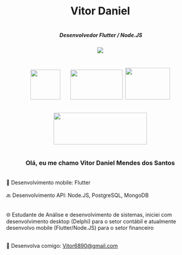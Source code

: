 
<h1 align="center" >Vitor Daniel<h1>

<p align="center"> 
 <h5 align="center" >&nbsp;Desenvolvedor Flutter / Node.JS <h5>


</p>

<p align="center"> 
 
 <img src= https://user-images.githubusercontent.com/94265037/155263793-f10cfd25-1d25-400f-9698-f3ac86948329.png />
 

  
 </p>
<h1  align="center">      
  
<p align="center">   

 

  <img src="https://cdn.jsdelivr.net/gh/devicons/devicon/icons/flutter/flutter-plain.svg" width="80" />&nbsp;&nbsp;&nbsp;
  <img src="https://icon-library.com/images/node-icon/node-icon-21.jpg" width="140" height="80" /> 
 <img src="https://user-images.githubusercontent.com/94265037/210687505-a83ff77f-7a3e-448a-a62c-ad629f122720.png" width="120" height="85" />
 
 
 
 
 
 
 
 
 
 
 
 <img src="https://user-images.githubusercontent.com/94265037/210687846-7b1473b2-a307-4715-a557-4c6e0cb2bae3.png" width="250" height="85" />




 <!--<img src="https://user-images.githubusercontent.com/94265037/155260662-3e2bbf21-6b1f-41b1-bd87-c0c84db944ee.png" width="190"/>  sqlite-->
 




 </p>
  <h1 align="center" ></h1
   <h1 align="center" ></h1
   
 </p>
   <h3 align="center" >Olá, eu me chamo Vitor Daniel Mendes dos Santos</h3>
   

   <br> :vibration_mode: Desenvolvimento mobile: Flutter <br>
   <br> :back:   Desenvolvimento API: Node.JS, PostgreSQL, MongoDB        <br>    
 <br> 🌐 Estudante de Análise e desenvolvimento de sistemas, iniciei com  desenvolvimento desktop (Delphi) para o setor contábil e atualmente desenvolvo mobile (Flutter/Node.JS) para o setor financeiro <br>   
   
<br>   💬 Desenvolva comigo: Vitor6890@gmail.com     <br>
     
